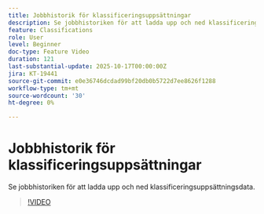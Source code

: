 ```yaml
---
title: Jobbhistorik för klassificeringsuppsättningar
description: Se jobbhistoriken för att ladda upp och ned klassificeringsuppsättningsdata.
feature: Classifications
role: User
level: Beginner
doc-type: Feature Video
duration: 121
last-substantial-update: 2025-10-17T00:00:00Z
jira: KT-19441
source-git-commit: e0e36746dcdad99bf20db0b5722d7ee8626f1288
workflow-type: tm+mt
source-wordcount: '30'
ht-degree: 0%

---
```



# Jobbhistorik för klassificeringsuppsättningar

Se jobbhistoriken för att ladda upp och ned klassificeringsuppsättningsdata.

>[!VIDEO](https://video.tv.adobe.com/v/3476031/?captions=swe&learn=on&enablevpops)
